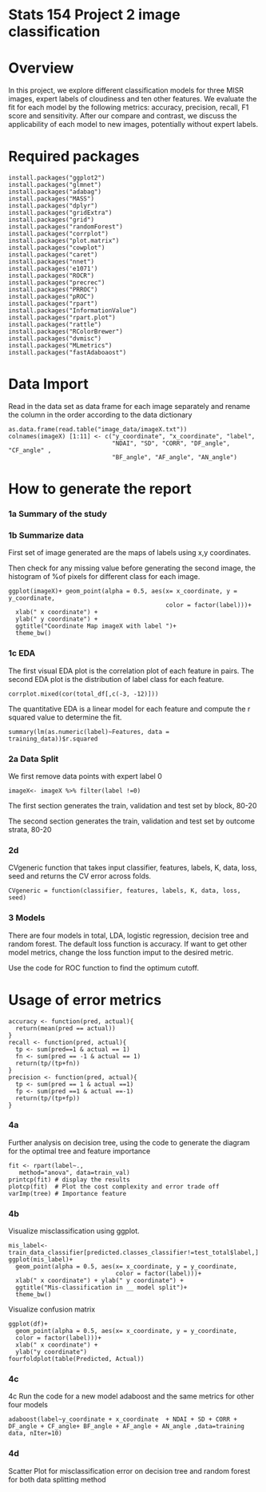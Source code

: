 # Stats 154 Project 2 image classification 
Overview
========
In this project, we explore different classification models for three MISR images, expert labels of cloudiness and ten other features. We evaluate the fit for each model by the following metrics: accuracy, precision, recall, F1 score and sensitivity. After our compare and contrast, we discuss the applicability of each model to new images, potentially without expert labels.
  
Required packages
=================
```
install.packages("ggplot2")
install.packages("glmnet")
install.packages("adabag")
install.packages("MASS")
install.packages("dplyr")
install.packages("gridExtra")
install.packages("grid")
install.packages("randomForest")
install.packages("corrplot")
install.packages("plot.matrix")
install.packages("cowplot")
install.packages("caret")
install.packages("nnet")
install.packages('e1071')
install.packages("ROCR")
install.packages("precrec")
install.packages("PRROC")
install.packages("pROC")
install.packages("rpart")
install.packages("InformationValue")
install.packages("rpart.plot")
install.packages("rattle")
install.packages("RColorBrewer")
install.packages("dvmisc")
install.packages("MLmetrics")
install.packages("fastAdaboaost")
```
Data Import
===========

Read in the data set as data frame for each image separately and rename the column in the order according to the data dictionary 
```
as.data.frame(read.table("image_data/imageX.txt"))
colnames(imageX) [1:11] <- c("y_coordinate", "x_coordinate", "label", 
                             "NDAI", "SD", "CORR", "DF_angle", "CF_angle" , 
                             "BF_angle", "AF_angle", "AN_angle")
```


How to generate the report
==========================
### 1a Summary of the study 
### 1b Summarize data
First set of image generated are the maps of labels using x,y coordinates. 

Then check for any missing value before generating the second image, the histogram of %of pixels for different class for each image.  

```
ggplot(imageX)+ geom_point(alpha = 0.5, aes(x= x_coordinate, y = y_coordinate, 
                                            color = factor(label)))+
  xlab(" x coordinate") +
  ylab(" y coordinate") +
  ggtitle("Coordinate Map imageX with label ")+ 
  theme_bw()
```
### 1c EDA
The first visual EDA plot is the correlation plot of each feature in pairs. The second EDA plot is the distribution of label class for each feature. 

```
corrplot.mixed(cor(total_df[,c(-3, -12)]))
```

The quantitative EDA is a linear model for each feature and compute the r squared value to determine the fit.
```
summary(lm(as.numeric(label)~Features, data = training_data))$r.squared
```

### 2a Data Split
We first remove data points with expert label 0 
```
imageX<- imageX %>% filter(label !=0)
```
The first section generates the train, validation and test set by block, 80-20

The second section generates the train, validation and test set by outcome strata, 80-20

### 2d
CVgeneric function that takes input classifier, features, labels, K, data, loss, seed and returns the CV error across folds. 
```
CVgeneric = function(classifier, features, labels, K, data, loss, seed)
```
### 3 Models
There are four models in total, LDA, logistic regression, decision tree and random forest. The default loss function is accuracy. If want to get other model metrics, change the loss function imput to the desired metric. 

Use the code for ROC function to find the optimum cutoff.

Usage of error metrics
======================
```
accuracy <- function(pred, actual){
  return(mean(pred == actual))
}
recall <- function(pred, actual){
  tp <- sum(pred==1 & actual == 1)
  fn <- sum(pred == -1 & actual == 1)
  return(tp/(tp+fn))
}
precision <- function(pred, actual){
  tp <- sum(pred == 1 & actual ==1)
  fp <- sum(pred ==1 & actual ==-1)
  return(tp/(tp+fp))
}

```
### 4a
Further analysis on decision tree, using the code to generate the diagram for the optimal tree and feature importance 

```
fit <- rpart(label~.,
   method="anova", data=train_val)
printcp(fit) # display the results 
plotcp(fit)  # Plot the cost complexity and error trade off
varImp(tree) # Importance feature
```
### 4b
Visualize misclassification using ggplot.
```
mis_label<-train_data_classifier[predicted.classes_classifier!=test_total$label,]
ggplot(mis_label)+
  geom_point(alpha = 0.5, aes(x= x_coordinate, y = y_coordinate,
                              color = factor(label)))+
  xlab(" x coordinate") + ylab(" y coordinate") + 
  ggtitle("Mis-classification in __ model split")+ 
  theme_bw()
```
Visualize confusion matrix
```
ggplot(df)+
  geom_point(alpha = 0.5, aes(x= x_coordinate, y = y_coordinate,
  color = factor(label)))+
  xlab(" x coordinate") + 
  ylab("y coordinate")
fourfoldplot(table(Predicted, Actual))
```

### 4c
4c 
Run the code for a new model adaboost and the same metrics for other four models
```
adaboost(label~y_coordinate + x_coordinate  + NDAI + SD + CORR + DF_angle + CF_angle+ BF_angle + AF_angle + AN_angle ,data=training data, nIter=10)
```
### 4d
Scatter Plot for misclassification error on decision tree and random forest for both data splitting method



